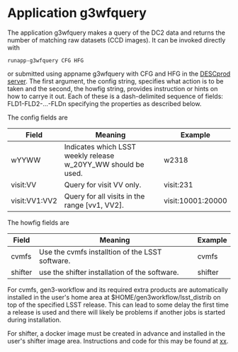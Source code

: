 # Application g3wfquery
The application g3wfquery makes a query of the DC2 data and returns the number of matching raw datasets (CCD images).
It can be invoked directly with

```
runapp-g3wfquery CFG HFG
```
or submitted using appname g3wfquery with CFG and HFG in the [DESCprod server](https://www.descprod.org/home).
The first argument, the config string, specifies what action is to be taken and the second, the howfig string, provides instruction or hints on  how to carrye it out.
Each of these is a dash-delimited sequence of fields: FLD1-FLD2-...-FLDn specifying the properties as described below.

The config fields are

| Field | Meaning | Example |
|---|---|---|
| wYYWW | Indicates which LSST weekly release w_20YY_WW should be used. | w2318 |
| visit:VV | Query for visit VV only. | visit:231 |
| visit:VV1:VV2 | Query for all visits in the range [vv1, VV2]. | visit:10001:20000 |

The howfig fields are

| Field | Meaning | Example |
|---|---|---|
| cvmfs | Use the cvmfs installtion of the LSST software. | cvmfs |
| shifter | use the shifter installation of the software. | shifter |

For cvmfs, gen3-workflow and its required extra products are automatically installed in the user's home area at $HOME/gen3workflow/lsst_distrib on top of the specified LSST release.
This can lead to some delay the first time a release is used and there will likely be problems if another jobs is started during installation.

For shifter, a docker image must be created in advance and installed in the user's shifter image area.
Instructions and code for this may be found at [xx](../docker).
